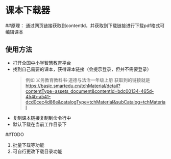 # 课本下载器


##原理：
通过网页链接获取到contentId，并获取到下载链接进行下载pdf格式可编辑课本

## 使用方法
+ 打开[全国中小学智慧教育平台](https://basic.smartedu.cn/tchMaterial?defaultTag=dfb9da8a-2ae2-4b2e-a733-687e0252443f%2F8c9f2e5c-e403-4f55-812c-289021ac66a0%2F9d7edc22-dfc0-4653-95a5-cbe7e4908755%2F0e4e66fc-ae0b-451e-9a91-9b7d86c0752e)
+ 找到自己需要的课本，获得课本链接（会提示登录，但并不需要登录）
  > 例如 义务教育教科书·道德与法治一年级上册 获取到的链接就是
  https://basic.smartedu.cn/tchMaterial/detail?contentType=assets_document&contentId=bdc00134-465d-454b-a541-dcd0cec4d86e&catalogType=tchMaterial&subCatalog=tchMaterial
+ 复制课本链接复制到命令行中
+ 默认下载在当前工作目录下


##TODO
1. 批量下载等功能
2. 可自行更改下载目录功能
